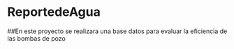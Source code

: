 # ReportedeAgua
##En este proyecto se realizara una base datos para evaluar la eficiencia de las bombas de pozo
